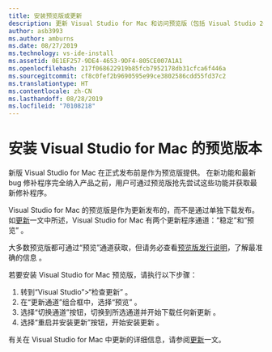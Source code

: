 ```yaml
---
title: 安装预览版或更新
description: 更新 Visual Studio for Mac 和访问预览版（包括 Visual Studio 2019 for Mac 预览版）的相关说明。
author: asb3993
ms.author: amburns
ms.date: 08/27/2019
ms.technology: vs-ide-install
ms.assetid: 0E1EF257-9DE4-4653-9DF4-805CE007A1A1
ms.openlocfilehash: 217f068622919b85fcb7952178db31cfca6f446a
ms.sourcegitcommit: cf8c0fef2b9690595e99ce3802586cdd55fd37c2
ms.translationtype: HT
ms.contentlocale: zh-CN
ms.lasthandoff: 08/28/2019
ms.locfileid: "70108218"
---
```

# <a name="install-a-preview-version-of-visual-studio-for-mac"></a>安装 Visual Studio for Mac 的预览版本

新版 Visual Studio for Mac 在正式发布前是作为预览版提供。 在新功能和最新 bug 修补程序完全纳入产品之前，用户可通过预览版抢先尝试这些功能并获取最新修补程序。

Visual Studio for Mac 的预览版是作为更新发布的，而不是通过单独下载发布。 如[更新](update.md)一文中所述，Visual Studio for Mac 有两个更新程序通道：“稳定”和“预览”   。

大多数预览版都可通过“预览”通道获取，但请务必查看[预览版发行说明](/visualstudio/releasenotes/vs2019-mac-preview-relnotes)，了解最准确的信息  。

若要安装 Visual Studio for Mac 预览版，请执行以下步骤：

1. 转到“Visual Studio”>“检查更新”  。
2. 在“更新通道”组合框中，选择“预览”  。
3. 选择“切换通道”按钮，切换到所选通道并开始下载任何新更新  。
4. 选择“重启并安装更新”按钮，开始安装更新  。

有关在 Visual Studio for Mac 中更新的详细信息，请参阅[更新](update.md)一文。
